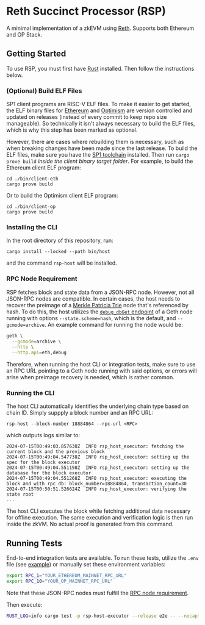 # Reth Succinct Processor (RSP)

A minimal implementation of a zkEVM using [Reth](https://github.com/paradigmxyz/reth). Supports both Ethereum and OP Stack.

## Getting Started

To use RSP, you must first have [Rust](https://www.rust-lang.org/tools/install) installed. Then follow the instructions below.

### (Optional) Build ELF Files

SP1 client programs are RISC-V ELF files. To make it easier to get started, the ELF binary files for [Ethereum](./bin/client-op/elf/riscv32im-succinct-zkvm-elf) and [Optimism](./bin/client-eth/elf/riscv32im-succinct-zkvm-elf) are version controlled and updated on releases (instead of every commit to keep repo size manageable). So technically it isn't always necessary to build the ELF files, which is why this step has been marked as optional.

However, there are cases where rebuilding them is necessary, such as when breaking changes have been made since the last release. To build the ELF files, make sure you have the [SP1 toolchain](https://docs.succinct.xyz/getting-started/install.html) installed. Then run `cargo prove build` _inside the client binary target folder_. For example, to build the Ethereum client ELF program:

```console
cd ./bin/client-eth
cargo prove build
```

Or to build the Optimism client ELF program:

```console
cd ./bin/client-op
cargo prove build
```

### Installing the CLI

In the root directory of this repository, run:

```console
cargo install --locked --path bin/host
```

and the command `rsp-host` will be installed.

### RPC Node Requirement

RSP fetches block and state data from a JSON-RPC node. However, not all JSON-RPC nodes are compatible. In certain cases, the host needs to recover the preimage of a [Merkle Patricia Trie](https://ethereum.org/en/developers/docs/data-structures-and-encoding/patricia-merkle-trie/) node that's referenced by hash. To do this, the host utilizes the [`debug_dbGet` endpoint](https://geth.ethereum.org/docs/interacting-with-geth/rpc/ns-debug#debugdbget) of a Geth node running with options `--state.scheme=hash`, which is the default, and `--gcmode=archive`. An example command for running the node would be:

```bash
geth \
  --gcmode=archive \
  --http \
  --http.api=eth,debug
```

Therefore, when running the host CLI or integration tests, make sure to use an RPC URL pointing to a Geth node running with said options, or errors will arise when preimage recovery is needed, which is rather common.

### Running the CLI

The host CLI automatically identifies the underlying chain type based on chain ID. Simply suppply a block number and an RPC URL:

```console
rsp-host --block-number 18884864 --rpc-url <RPC>
```

which outputs logs similar to:

```log
2024-07-15T00:49:03.857638Z  INFO rsp_host_executor: fetching the current block and the previous block
2024-07-15T00:49:04.547738Z  INFO rsp_host_executor: setting up the spec for the block executor
2024-07-15T00:49:04.551198Z  INFO rsp_host_executor: setting up the database for the block executor
2024-07-15T00:49:04.551268Z  INFO rsp_host_executor: executing the block and with rpc db: block_number=18884864, transaction_count=30
2024-07-15T00:50:51.526624Z  INFO rsp_host_executor: verifying the state root
...
```

The host CLI executes the block while fetching additional data necessary for offline execution. The same execution and verification logic is then run inside the zkVM. No actual proof is generated from this command.

## Running Tests

End-to-end integration tests are available. To run these tests, utilize the `.env` file (see [example](./.env.example)) or manually set these environment variables:

```bash
export RPC_1="YOUR_ETHEREUM_MAINNET_RPC_URL"
export RPC_10="YOUR_OP_MAINNET_RPC_URL"
```

Note that these JSON-RPC nodes must fulfill the [RPC node requirement](#rpc-node-requirement).

Then execute:

```bash
RUST_LOG=info cargo test -p rsp-host-executor --release e2e -- --nocapture
```
